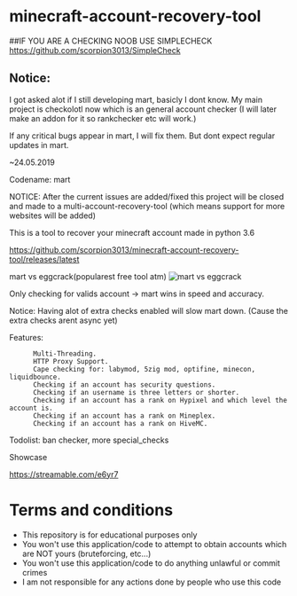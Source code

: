 # minecraft-account-recovery-tool

##IF YOU ARE A CHECKING NOOB USE SIMPLECHECK https://github.com/scorpion3013/SimpleCheck
## Notice:

I got asked alot if I still developing mart, basicly I dont know. My main project is checkolotl now which is an general account checker (I will later make an addon for it so rankchecker etc will work.)

If any critical bugs appear in mart, I will fix them. But dont expect regular updates in mart.

~24.05.2019



Codename: mart

NOTICE: After the current issues are added/fixed this project will be closed and made to a multi-account-recovery-tool (which means support for more websites will be added)

This is a tool to recover your minecraft account made in python 3.6


https://github.com/scorpion3013/minecraft-account-recovery-tool/releases/latest


mart vs eggcrack(popularest free tool atm) 
![mart vs eggcrack](https://axolotl.club/6rUP3L93.png?key=XZDF3L9Rkh0AbN)

Only checking for valids account -> mart wins in speed and accuracy.

Notice: Having alot of extra checks enabled will slow mart down. (Cause the extra checks arent async yet)


Features: 

          Multi-Threading.
          HTTP Proxy Support.
          Cape checking for: labymod, 5zig mod, optifine, minecon, liquidbounce.
          Checking if an account has security questions.
          Checking if an username is three letters or shorter.
          Checking if an account has a rank on Hypixel and which level the account is.
          Checking if an account has a rank on Mineplex.
          Checking if an account has a rank on HiveMC.
        

Todolist: ban checker, more special_checks

Showcase

https://streamable.com/e6yr7

# Terms and conditions
- This repository is for educational purposes only
- You won't use this application/code to attempt to obtain accounts which are NOT yours (bruteforcing, etc...)
- You won't use this application/code to do anything unlawful or commit crimes
- I am not responsible for any actions done by people who use this code
